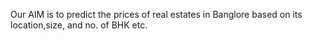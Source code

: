 Our AIM is to predict the prices of real estates in Banglore based on its location,size, and no. of BHK etc.
